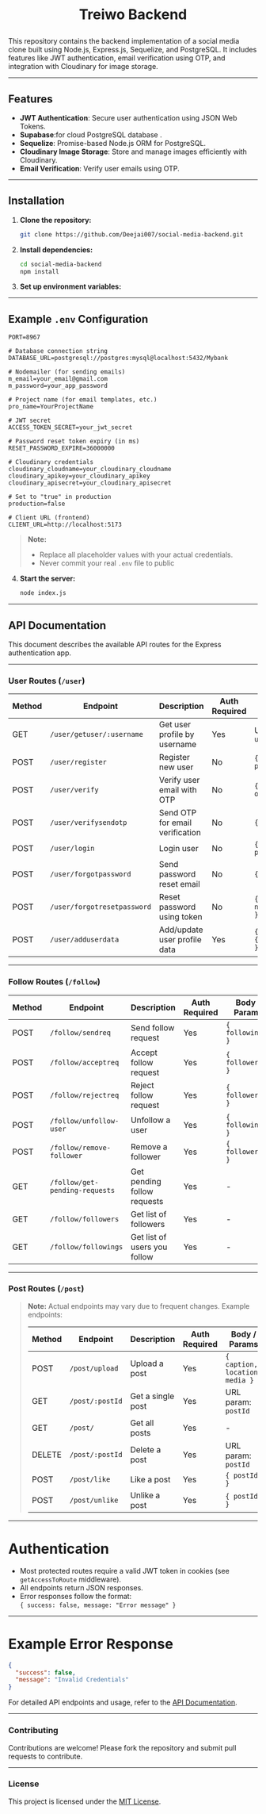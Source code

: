 # <p align="center">Treiwo Backend</p>

This repository contains the backend implementation of a social media clone built using Node.js, Express.js, Sequelize, and PostgreSQL. It includes features like JWT authentication, email verification using OTP, and integration with Cloudinary for image storage.

---

## Features

- **JWT Authentication**: Secure user authentication using JSON Web Tokens.
- **Supabase**:for cloud PostgreSQL database .
- **Sequelize**: Promise-based Node.js ORM for PostgreSQL.
- **Cloudinary Image Storage**: Store and manage images efficiently with Cloudinary.
- **Email Verification**: Verify user emails using OTP.

---

## Installation

1. **Clone the repository:**

   ```bash
   git clone https://github.com/Deejai007/social-media-backend.git

   ```

2. **Install dependencies:**

   ```bash
   cd social-media-backend
   npm install

   ```

3. **Set up environment variables:**

---

## Example `.env` Configuration

```env
PORT=8967

# Database connection string
DATABASE_URL=postgresql://postgres:mysql@localhost:5432/Mybank

# Nodemailer (for sending emails)
m_email=your_email@gmail.com
m_password=your_app_password

# Project name (for email templates, etc.)
pro_name=YourProjectName

# JWT secret
ACCESS_TOKEN_SECRET=your_jwt_secret

# Password reset token expiry (in ms)
RESET_PASSWORD_EXPIRE=36000000

# Cloudinary credentials
cloudinary_cloudname=your_cloudinary_cloudname
cloudinary_apikey=your_cloudinary_apikey
cloudinary_apisecret=your_cloudinary_apisecret

# Set to "true" in production
production=false

# Client URL (frontend)
CLIENT_URL=http://localhost:5173
```

> **Note:**
>
> - Replace all placeholder values with your actual credentials.
> - Never commit your real `.env` file to public

4. **Start the server:**
   ```bash
   node index.js
   ```

---

## API Documentation

This document describes the available API routes for the Express authentication app.

---

### User Routes (`/user`)

| Method | Endpoint                    | Description                     | Auth Required | Body / Params                 |
| ------ | --------------------------- | ------------------------------- | ------------- | ----------------------------- |
| GET    | `/user/getuser/:username`   | Get user profile by username    | Yes           | URL param: `username`         |
| POST   | `/user/register`            | Register new user               | No            | `{ email, password }`         |
| POST   | `/user/verify`              | Verify user email with OTP      | No            | `{ email, otp }`              |
| POST   | `/user/verifysendotp`       | Send OTP for email verification | No            | `{ email }`                   |
| POST   | `/user/login`               | Login user                      | No            | `{ email, password }`         |
| POST   | `/user/forgotpassword`      | Send password reset email       | No            | `{ email }`                   |
| POST   | `/user/forgotresetpassword` | Reset password using token      | No            | `{ token, newPassword }`      |
| POST   | `/user/adduserdata`         | Add/update user profile data    | Yes           | `{ formData: { ...fields } }` |

---

### Follow Routes (`/follow`)

| Method | Endpoint                       | Description                  | Auth Required | Body / Params     |
| ------ | ------------------------------ | ---------------------------- | ------------- | ----------------- |
| POST   | `/follow/sendreq`              | Send follow request          | Yes           | `{ followingId }` |
| POST   | `/follow/acceptreq`            | Accept follow request        | Yes           | `{ followerId }`  |
| POST   | `/follow/rejectreq`            | Reject follow request        | Yes           | `{ followerId }`  |
| POST   | `/follow/unfollow-user`        | Unfollow a user              | Yes           | `{ followingId }` |
| POST   | `/follow/remove-follower`      | Remove a follower            | Yes           | `{ followerId }`  |
| GET    | `/follow/get-pending-requests` | Get pending follow requests  | Yes           | -                 |
| GET    | `/follow/followers`            | Get list of followers        | Yes           | -                 |
| GET    | `/follow/followings`           | Get list of users you follow | Yes           | -                 |

---

### Post Routes (`/post`)

> **Note:** Actual endpoints may vary due to frequent changes. Example endpoints:
>
> | Method | Endpoint        | Description       | Auth Required | Body / Params                  |
> | ------ | --------------- | ----------------- | ------------- | ------------------------------ |
> | POST   | `/post/upload`  | Upload a post     | Yes           | `{ caption, location, media }` |
> | GET    | `/post/:postId` | Get a single post | Yes           | URL param: `postId`            |
> | GET    | `/post/`        | Get all posts     | Yes           | -                              |
> | DELETE | `/post/:postId` | Delete a post     | Yes           | URL param: `postId`            |
> | POST   | `/post/like`    | Like a post       | Yes           | `{ postId }`                   |
> | POST   | `/post/unlike`  | Unlike a post     | Yes           | `{ postId }`                   |

---

# Authentication

- Most protected routes require a valid JWT token in cookies (see `getAccessToRoute` middleware).
- All endpoints return JSON responses.
- Error responses follow the format:  
  `{ success: false, message: "Error message" }`

---

# Example Error Response

```json
{
  "success": false,
  "message": "Invalid Credentials"
}
```

For detailed API endpoints and usage, refer to the [API Documentation](API_DOCUMENTATION.md).

---

### Contributing

Contributions are welcome! Please fork the repository and submit pull requests to contribute.

---

### License

This project is licensed under the [MIT License](LICENSE).
